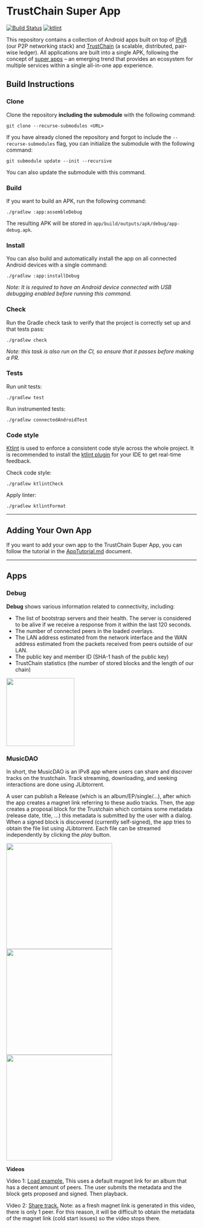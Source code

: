 # TrustChain Super App 
[![Build Status](https://github.com/Tribler/trustchain-superapp/workflows/build/badge.svg)](https://github.com/Tribler/trustchain-superapp/actions) [![ktlint](https://img.shields.io/badge/ktlint%20code--style-%E2%9D%A4-FF4081)](https://pinterest.github.io/ktlint/)

This repository contains a collection of Android apps built on top of [IPv8](https://github.com/Tribler/kotlin-ipv8) (our P2P networking stack) and [TrustChain](https://github.com/Tribler/kotlin-ipv8/blob/master/doc/TrustChainCommunity.md) (a scalable, distributed, pair-wise ledger). All applications are built into a single APK, following the concept of [super apps](https://home.kpmg/xx/en/home/insights/2019/06/super-app-or-super-disruption.html) – an emerging trend that provides an ecosystem for multiple services within a single all-in-one app experience.

## Build Instructions

### Clone
Clone the repository **including the submodule** with the following command:
```
git clone --recurse-submodules <URL>
```

If you have already cloned the repository and forgot to include the `--recurse-submodules` flag, you can initialize the submodule with the following command:
```
git submodule update --init --recursive
```
You can also update the submodule with this command.

### Build
If you want to build an APK, run the following command:
```
./gradlew :app:assembleDebug
```
The resulting APK will be stored in `app/build/outputs/apk/debug/app-debug.apk`.

### Install
You can also build and automatically install the app on all connected Android devices with a single command:
```
./gradlew :app:installDebug
```
*Note: It is required to have an Android device connected with USB debugging enabled before running this command.*

### Check
Run the Gradle check task to verify that the project is correctly set up and that tests pass:
```
./gradlew check
```
*Note: this task is also run on the CI, so ensure that it passes before making a PR.*  

### Tests
Run unit tests:
```
./gradlew test
```

Run instrumented tests:
```
./gradlew connectedAndroidTest
```

### Code style
[Ktlint](https://ktlint.github.io/) is used to enforce a consistent code style across the whole project. It is recommended to install the [ktlint plugin](https://plugins.jetbrains.com/plugin/15057-ktlint) for your IDE to get real-time feedback.

Check code style:
```
./gradlew ktlintCheck
```

Apply linter:
```
./gradlew ktlintFormat
```

---

## Adding Your Own App
If you want to add your own app to the TrustChain Super App, you can follow the tutorial in the [AppTutorial.md](doc/AppTutorial.md) document.

---

## Apps

### Debug

**Debug** shows various information related to connectivity, including:

- The list of bootstrap servers and their health. The server is considered to be alive if we receive a response from it within the last 120 seconds.
- The number of connected peers in the loaded overlays.
- The LAN address estimated from the network interface and the WAN address estimated from the packets received from peers outside of our LAN.
- The public key and member ID (SHA-1 hash of the public key)
- TrustChain statistics (the number of stored blocks and the length of our chain)

<img src="https://raw.githubusercontent.com/Tribler/kotlin-ipv8/master/doc/demo-android-debug.png" width="180">

### MusicDAO
In short, the MusicDAO  is an IPv8 app where users can share and discover tracks on the trustchain. Track streaming, downloading, and seeking interactions are done using JLibtorrent.

A user can publish a Release (which is an album/EP/single/...), after which the app creates a magnet link referring to these audio tracks. Then, the app creates a proposal block for the Trustchain which contains some metadata (release date, title, ...) this metadata is submitted by the user with a dialog. When a signed block is discovered (currently self-signed), the app tries to obtain the file list using JLibtorrent. Each file can be streamed independently by clicking the _play_ button.

<img src="doc/musicdao/screen2.png" width="280"> <img src="doc/musicdao/screen1.png" width="280"> <img src="doc/musicdao/screen3.png" width="280">

**Videos**

Video 1: <a href="doc/musicdao/thesis2.mp4">Load example.</a> This uses a default magnet link for an album that has a decent amount of peers. The user submits the metadata and the block gets proposed and signed. Then playback.

Video 2: <a href="doc/musicdao/thesis3.mp4">Share track.</a> Note: as a fresh magnet link is generated in this video, there is only 1 peer. For this reason, it will be difficult to obtain the metadata of the magnet link (cold start issues) so the video stops there.
